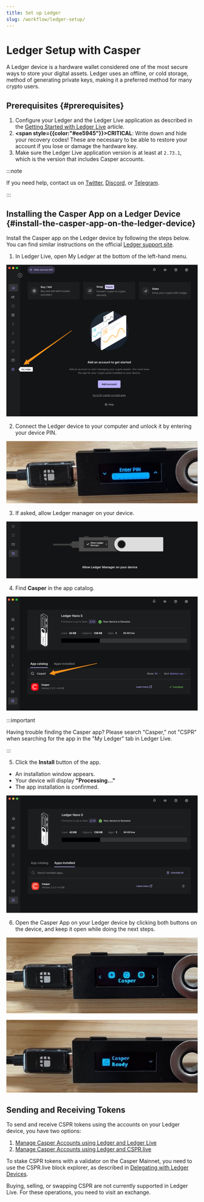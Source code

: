 ```yaml
---
title: Set up Ledger
slug: /workflow/ledger-setup/
---
```


# Ledger Setup with Casper

A Ledger device is a hardware wallet considered one of the most secure ways to store your digital assets. Ledger uses an offline, or cold storage, method of generating private keys, making it a preferred method for many crypto users. 

## Prerequisites {#prerequisites}

1. Configure your Ledger and the Ledger Live application as described in the [Getting Started with Ledger Live](https://support.ledger.com/hc/en-us/articles/4404389503889?docs=true) article.
2. **<span style={{color:"#ee5945"}}>CRITICAL</span>**: Write down and hide your recovery codes! These are necessary to be able to restore your account if you lose or damage the hardware key.
3. Make sure the Ledger Live application version is at least at `2.73.1`, which is the version that includes Casper accounts.

:::note

If you need help, contact us on [Twitter](https://twitter.com/Casper_Network), [Discord](https://discord.com/invite/casperblockchain), or [Telegram](https://t.me/casperblockchain).

:::

## Installing the Casper App on a Ledger Device {#install-the-casper-app-on-the-ledger-device}

Install the Casper app on the Ledger device by following the steps below. You can find similar instructions on the official [Ledger support site](https://support.ledger.com/hc/en-us/articles/4416379141009-Casper-CSPR-?docs=true).

1. In Ledger Live, open My Ledger at the bottom of the left-hand menu.

![Open My Ledger](./_ledger-cspr-live/ledger-live/open-my-ledger.png)

2. Connect the Ledger device to your computer and unlock it by entering your device PIN.

![Unlock your Ledger device](./_ledger-cspr-live/ledger-live/casper-unlock.png)

3. If asked, allow Ledger manager on your device.

![Allow Ledger](./_ledger-cspr-live/ledger-live/allow-ledger.png)

4.  Find **Casper** in the app catalog.

![Find the Casper app](./_ledger-cspr-live/ledger-live/find-casper.png)

:::important

Having trouble finding the Casper app?
Please search "Casper," not "CSPR" when searching for the app in the "My Ledger" tab in Ledger Live.

:::

5.  Click the **Install** button of the app.

   - An installation window appears.
   - Your device will display **"Processing..."**
   - The app installation is confirmed.

![Casper installation confirmed](./_ledger-cspr-live/ledger-live/casper-installed.png)

6. Open the Casper App on your Ledger device by clicking both buttons on the device, and keep it open while doing the next steps.

![Select Casper on Ledger](./_ledger-cspr-live/ledger-live/select-casper.png)

![Casper app is ready](./_ledger-cspr-live/ledger-live/casper-ready.png)

## Sending and Receiving Tokens

To send and receive CSPR tokens using the accounts on your Ledger device, you have two options:

1. [Manage Casper Accounts using Ledger and Ledger Live](./ledger-live.md)
2. [Manage Casper Accounts using Ledger and CSPR.live](./ledger-cspr-live.md)

To stake CSPR tokens with a validator on the Casper Mainnet, you need to use the CSPR.live block explorer, as described in [Delegating with Ledger Devices](./staking-ledger.md).

Buying, selling, or swapping CSPR are not currently supported in Ledger Live. For these operations, you need to visit an exchange.
